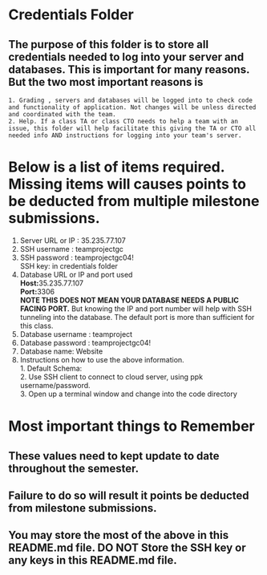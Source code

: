 # Credentials Folder

## The purpose of this folder is to store all credentials needed to log into your server and databases. This is important for many reasons. But the two most important reasons is
    1. Grading , servers and databases will be logged into to check code and functionality of application. Not changes will be unless directed and coordinated with the team.
    2. Help. If a class TA or class CTO needs to help a team with an issue, this folder will help facilitate this giving the TA or CTO all needed info AND instructions for logging into your team's server. 


# Below is a list of items required. Missing items will causes points to be deducted from multiple milestone submissions.

1. Server URL or IP : 35.235.77.107
2. SSH username : teamprojectgc
3. SSH password : teamprojectgc04!
    <br> SSH key: in credentials folder
4. Database URL or IP and port used
    <br><strong>Host:</strong>35.235.77.107
    <br><strong>Port:</strong>3306
    <br><strong> NOTE THIS DOES NOT MEAN YOUR DATABASE NEEDS A PUBLIC FACING PORT.</strong> But knowing the IP and port number will help with SSH tunneling into the database. The default port is more than sufficient for this class.
5. Database username : teamproject
6. Database password : teamprojectgc04!
7. Database name: Website
8. Instructions on how to use the above information.
    <br>1. Default Schema: 
    <br>2. Use SSH client to connect to cloud server, using ppk username/password.
    <br>3. Open up a terminal window and change into the code directory

# Most important things to Remember
## These values need to kept update to date throughout the semester. <br>
## <strong>Failure to do so will result it points be deducted from milestone submissions.</strong><br>
## You may store the most of the above in this README.md file. DO NOT Store the SSH key or any keys in this README.md file.
